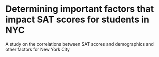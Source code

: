 # Determining important factors that impact SAT scores for students in NYC
A study on the correlations between SAT scores and demographics and other factors for New York City
